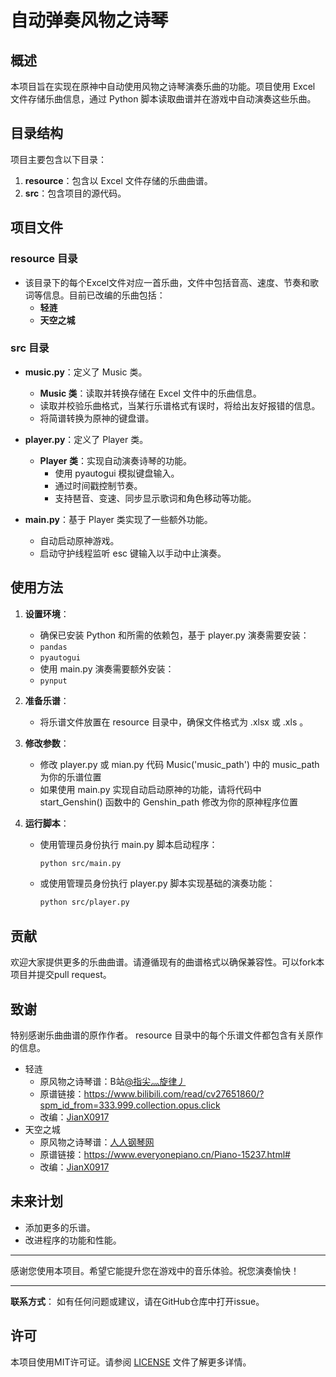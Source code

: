 # 自动弹奏风物之诗琴

## 概述

本项目旨在实现在原神中自动使用风物之诗琴演奏乐曲的功能。项目使用 Excel 文件存储乐曲信息，通过 Python 脚本读取曲谱并在游戏中自动演奏这些乐曲。

## 目录结构

项目主要包含以下目录：

1. **resource**：包含以 Excel 文件存储的乐曲曲谱。
2. **src**：包含项目的源代码。

## 项目文件

### resource 目录

- 该目录下的每个Excel文件对应一首乐曲，文件中包括音高、速度、节奏和歌词等信息。目前已改编的乐曲包括：
  - **轻涟**
  - **天空之城**

### src 目录

- **music.py**：定义了 Music 类。
    - **Music 类**：读取并转换存储在 Excel 文件中的乐曲信息。
    - 读取并校验乐曲格式，当某行乐谱格式有误时，将给出友好报错的信息。
    - 将简谱转换为原神的键盘谱。

- **player.py**：定义了 Player 类。
  - **Player 类**：实现自动演奏诗琴的功能。
    - 使用 pyautogui 模拟键盘输入。
    - 通过时间戳控制节奏。
    - 支持琶音、变速、同步显示歌词和角色移动等功能。

- **main.py**：基于 Player 类实现了一些额外功能。
  - 自动启动原神游戏。
  - 启动守护线程监听 esc 键输入以手动中止演奏。

## 使用方法

1. **设置环境**：
    - 确保已安装 Python 和所需的依赖包，基于 player.py 演奏需要安装：
     - `pandas`
     - `pyautogui`
    - 使用 main.py 演奏需要额外安装：
     - `pynput` 

2. **准备乐谱**：
    - 将乐谱文件放置在 resource 目录中，确保文件格式为 .xlsx 或 .xls 。

3. **修改参数**：
   - 修改 player.py 或 mian.py 代码 Music('music_path') 中的 music_path 为你的乐谱位置
   - 如果使用 main.py 实现自动启动原神的功能，请将代码中 start_Genshin() 函数中的 Genshin_path 修改为你的原神程序位置

4. **运行脚本**：
   - 使用管理员身份执行 main.py 脚本启动程序：
     ```sh
     python src/main.py
     ```
   - 或使用管理员身份执行 player.py 脚本实现基础的演奏功能：
     ```sh
     python src/player.py
     ```

## 贡献

欢迎大家提供更多的乐曲曲谱。请遵循现有的曲谱格式以确保兼容性。可以fork本项目并提交pull request。

## 致谢

特别感谢乐曲曲谱的原作作者。 resource 目录中的每个乐谱文件都包含有关原作的信息。
  - 轻涟
    - 原风物之诗琴谱：B站[@指尖灬旋律丿](https://space.bilibili.com/76052941?spm_id_from=333.976.0.0)
    - 原谱链接：https://www.bilibili.com/read/cv27651860/?spm_id_from=333.999.collection.opus.click
    - 改编：[JianX0917](https://github.com/JianX0917)
  - 天空之城
    - 原风物之诗琴谱：[人人钢琴网](https://www.everyonepiano.cn/)
    - 原谱链接：https://www.everyonepiano.cn/Piano-15237.html#
    - 改编：[JianX0917](https://github.com/JianX0917)

## 未来计划

- 添加更多的乐谱。
- 改进程序的功能和性能。

---

感谢您使用本项目。希望它能提升您在游戏中的音乐体验。祝您演奏愉快！

---

**联系方式**：
如有任何问题或建议，请在GitHub仓库中打开issue。

## 许可

本项目使用MIT许可证。请参阅 [LICENSE](LICENSE.txt) 文件了解更多详情。
